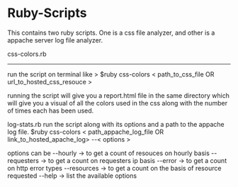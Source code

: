 Ruby-Scripts
============

This contains two ruby scripts. One is a css file analyzer, and other is a appache server log file analyzer. 




css-colors.rb
_____________
run the script on terminal like >
  $ruby css-colors < path_to_css_file OR url_to_hosted_css_resouce >
  
  running the script will give you a report.html file in the same directory which will give you a visual of all 
  the colors used in the css along with the number of times each has been used. 




log-stats.rb 
  run the script along with its options and a path to the appache log file.
  $ruby css-colors < path_appache_log_file OR link_to_hosted_apache_log> --< options >
  
  options can be --hourly -> to get a count of resouces on hourly basis 
                 --requesters -> to get a count on requesters ip basis 
                 --error ->  to get a count on http error types
                 --resources -> to get a count on the basis of resource requested
                 --help -> list the available options
                 
                 
                 
                 
                 
                 
                 
